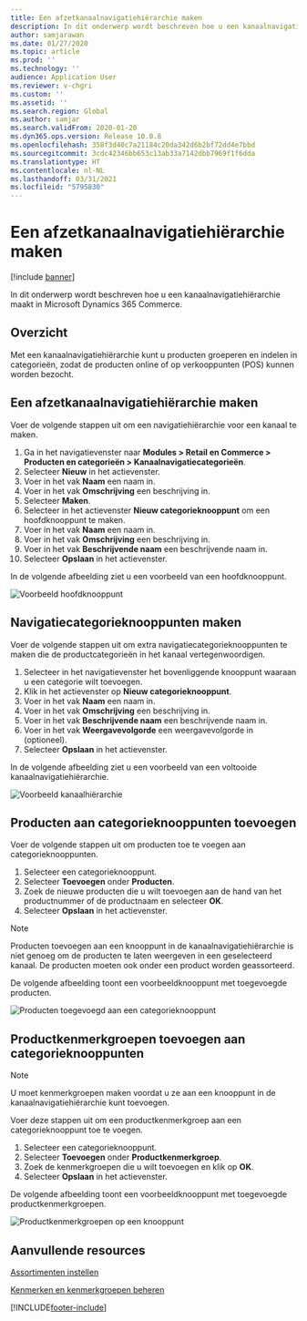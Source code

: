 ```yaml
---
title: Een afzetkanaalnavigatiehiërarchie maken
description: In dit onderwerp wordt beschreven hoe u een kanaalnavigatiehiërarchie maakt in Microsoft Dynamics 365 Commerce.
author: samjarawan
ms.date: 01/27/2020
ms.topic: article
ms.prod: ''
ms.technology: ''
audience: Application User
ms.reviewer: v-chgri
ms.custom: ''
ms.assetid: ''
ms.search.region: Global
ms.author: samjar
ms.search.validFrom: 2020-01-20
ms.dyn365.ops.version: Release 10.0.8
ms.openlocfilehash: 358f3d40c7a21184c20da342d6b2bf72dd4e7bbd
ms.sourcegitcommit: 3cdc42346bb653c13ab33a7142dbb7969f1f6dda
ms.translationtype: HT
ms.contentlocale: nl-NL
ms.lasthandoff: 03/31/2021
ms.locfileid: "5795830"
---
```

# <a name="create-a-channel-navigation-hierarchy"></a>Een afzetkanaalnavigatiehiërarchie maken


[!include [banner](includes/banner.md)]

In dit onderwerp wordt beschreven hoe u een kanaalnavigatiehiërarchie maakt in Microsoft Dynamics 365 Commerce.

## <a name="overview"></a>Overzicht

Met een kanaalnavigatiehiërarchie kunt u producten groeperen en indelen in categorieën, zodat de producten online of op verkooppunten (POS) kunnen worden bezocht.

## <a name="create-a-channel-navigation-hierarchy"></a>Een afzetkanaalnavigatiehiërarchie maken

Voer de volgende stappen uit om een navigatiehiërarchie voor een kanaal te maken.

1. Ga in het navigatievenster naar **Modules \> Retail en Commerce \> Producten en categorieën \> Kanaalnavigatiecategorieën**.
1. Selecteer **Nieuw** in het actievenster.
1. Voer in het vak **Naam** een naam in.
1. Voer in het vak **Omschrijving** een beschrijving in.
1. Selecteer **Maken**.
1. Selecteer in het actievenster **Nieuw categorieknooppunt** om een hoofdknooppunt te maken.
1. Voer in het vak **Naam** een naam in.
1. Voer in het vak **Omschrijving** een beschrijving in.
1. Voer in het vak **Beschrijvende naam** een beschrijvende naam in.
1. Selecteer **Opslaan** in het actievenster.

In de volgende afbeelding ziet u een voorbeeld van een hoofdknooppunt.

![Voorbeeld hoofdknooppunt](media/create-channel-hierarchy-1.png)

## <a name="create-navigation-category-nodes"></a>Navigatiecategorieknooppunten maken

Voer de volgende stappen uit om extra navigatiecategorieknooppunten te maken die de productcategorieën in het kanaal vertegenwoordigen.

1. Selecteer in het navigatievenster het bovenliggende knooppunt waaraan u een categorie wilt toevoegen.
1. Klik in het actievenster op **Nieuw categorieknooppunt**.
1. Voer in het vak **Naam** een naam in.
1. Voer in het vak **Omschrijving** een beschrijving in.
1. Voer in het vak **Beschrijvende naam** een beschrijvende naam in.
1. Voer in het vak **Weergavevolgorde** een weergavevolgorde in (optioneel).
1. Selecteer **Opslaan** in het actievenster.

In de volgende afbeelding ziet u een voorbeeld van een voltooide kanaalnavigatiehiërarchie.

![Voorbeeld kanaalhiërarchie](media/create-channel-hierarchy-2.png)

## <a name="add-products-to-category-nodes"></a>Producten aan categorieknooppunten toevoegen

Voer de volgende stappen uit om producten toe te voegen aan categorieknooppunten.

1. Selecteer een categorieknooppunt.
1. Selecteer **Toevoegen** onder **Producten**.
1. Zoek de nieuwe producten die u wilt toevoegen aan de hand van het productnummer of de productnaam en selecteer **OK**.
1. Selecteer **Opslaan** in het actievenster.

> [!NOTE]
> Producten toevoegen aan een knooppunt in de kanaalnavigatiehiërarchie is niet genoeg om de producten te laten weergeven in een geselecteerd kanaal. De producten moeten ook onder een product worden geassorteerd.

De volgende afbeelding toont een voorbeeldknooppunt met toegevoegde producten.

![Producten toegevoegd aan een categorieknooppunt](media/create-channel-hierarchy-3.png)

## <a name="add-product-attribute-groups-to-category-nodes"></a>Productkenmerkgroepen toevoegen aan categorieknooppunten

> [!NOTE]
> U moet kenmerkgroepen maken voordat u ze aan een knooppunt in de kanaalnavigatiehiërarchie kunt toevoegen.

Voer deze stappen uit om een productkenmerkgroep aan een categorieknooppunt toe te voegen.

1. Selecteer een categorieknooppunt.
1. Selecteer **Toevoegen** onder **Productkenmerkgroep**.
1. Zoek de kenmerkgroepen die u wilt toevoegen en klik op **OK**.
1. Selecteer **Opslaan** in het actievenster.

De volgende afbeelding toont een voorbeeldknooppunt met toegevoegde productkenmerkgroepen.

![Productkenmerkgroepen op een knooppunt](media/create-channel-hierarchy-4.png)

## <a name="additional-resources"></a>Aanvullende resources

[Assortimenten instellen](set-up-assortments.md)

[Kenmerken en kenmerkgroepen beheren](attribute-attributegroups-lifecycle.md)


[!INCLUDE[footer-include](../includes/footer-banner.md)]